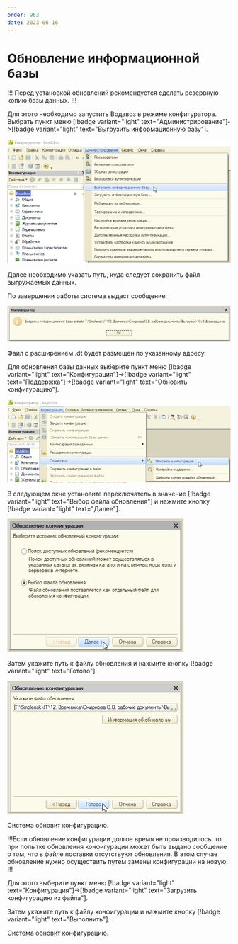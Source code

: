 ```yaml
---
order: 963
date: 2023-06-16
---
```

# Обновление информационной базы

!!! Перед установкой обновлений рекомендуется сделать резервную копию базы данных.
!!!

Для этого необходимо запустить Водавоз в режиме конфигуратора. Выбрать пункт меню [!badge variant="light" text="Администрирование"]->[!badge variant="light" text="Выгрузить информационную базу"].

![Выгрузка информационной базы](/images/Выгрузка_информационной_базы.jpg)

Далее необходимо указать путь, куда следует сохранить файл выгружаемых данных.

По завершении работы система выдаст сообщение:

![Результат выгрузки](/images/Результат_выгрузки.jpg)

Файл с расширением .dt будет размещен по указанному адресу.

Для обновления базы данных выберите пункт меню [!badge variant="light" text="Конфигурация"]->[!badge variant="light" text="Поддержка"]->[!badge variant="light" text="Обновить конфигурацию"].

![Обновление информационной базы](/images/Обновление_базы.jpg)

В следующем окне установите переключатель в значение [!badge variant="light" text="Выбор файла обновления"] и нажмите кнопку [!badge variant="light" text="Далее"].

![Выбор файла обновления](/images/Выбор_обновления.jpg)

Затем укажите путь к файлу обновления и нажмите кнопку [!badge variant="light" text="Готово"].

![Путь к файлу обновления](/images/Путь_файла_обновления.jpg)

Система обновит конфигурацию.

!!!Если обновление конфигурации долгое время не производилось, то при попытке обновления конфигурации может быть выдано сообщение о том, что в файле поставки отсутствуют обновления. В этом случае обновление нужно осуществить путем замены конфигурации на новую.
!!!

Для этого выберите пункт меню [!badge variant="light" text="Конфигурация"]->[!badge variant="light" text="Загрузить конфигурацию из файла"].

Затем укажите путь к файлу конфигурации и нажмите кнопку [!badge variant="light" text="Выполнить"]. 

Система обновит конфигурацию.